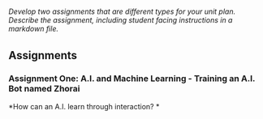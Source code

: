 
###### Develop two assignments that are different types for your unit plan. Describe the assignment, including student facing instructions in a markdown file. 

## Assignments 

### Assignment One: A.I. and Machine Learning - Training an A.I. Bot named Zhorai
*How can an A.I. learn through interaction? *
